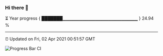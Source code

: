 ### Hi there 👋

⏳ Year progress { ███████▁▁▁▁▁▁▁▁▁▁▁▁▁▁▁▁▁▁▁▁▁▁▁ } 24.94 %

---

⏰ Updated on Fri, 02 Apr 2021 00:51:57 GMT

![Progress Bar CI](https://github.com/liununu/liununu/workflows/Progress%20Bar%20CI/badge.svg)
